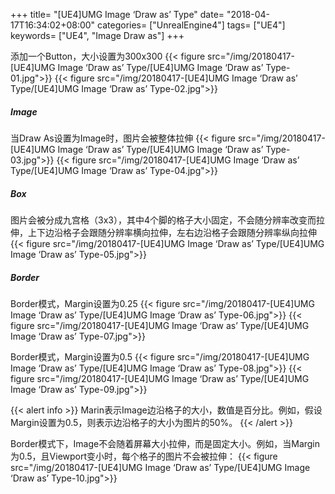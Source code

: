 +++
title= "[UE4]UMG Image ‘Draw as’ Type"
date= "2018-04-17T16:34:02+08:00"
categories= ["UnrealEngine4"]
tags= ["UE4"]
keywords= ["UE4", "Image Draw as"]
+++


添加一个Button，大小设置为300x300
{{< figure src="/img/20180417-[UE4]UMG Image ‘Draw as’ Type/[UE4]UMG Image ‘Draw as’ Type-01.jpg">}}
{{< figure src="/img/20180417-[UE4]UMG Image ‘Draw as’ Type/[UE4]UMG Image ‘Draw as’ Type-02.jpg">}}

##### Image
当Draw As设置为Image时，图片会被整体拉伸
{{< figure src="/img/20180417-[UE4]UMG Image ‘Draw as’ Type/[UE4]UMG Image ‘Draw as’ Type-03.jpg">}}
{{< figure src="/img/20180417-[UE4]UMG Image ‘Draw as’ Type/[UE4]UMG Image ‘Draw as’ Type-04.jpg">}}

##### Box
图片会被分成九宫格（3x3），其中4个脚的格子大小固定，不会随分辨率改变而拉伸，上下边沿格子会跟随分辨率横向拉伸，左右边沿格子会跟随分辨率纵向拉伸
{{< figure src="/img/20180417-[UE4]UMG Image ‘Draw as’ Type/[UE4]UMG Image ‘Draw as’ Type-05.jpg">}}

##### Border
Border模式，Margin设置为0.25
{{< figure src="/img/20180417-[UE4]UMG Image ‘Draw as’ Type/[UE4]UMG Image ‘Draw as’ Type-06.jpg">}}
{{< figure src="/img/20180417-[UE4]UMG Image ‘Draw as’ Type/[UE4]UMG Image ‘Draw as’ Type-07.jpg">}}

Border模式，Margin设置为0.5
{{< figure src="/img/20180417-[UE4]UMG Image ‘Draw as’ Type/[UE4]UMG Image ‘Draw as’ Type-08.jpg">}}
{{< figure src="/img/20180417-[UE4]UMG Image ‘Draw as’ Type/[UE4]UMG Image ‘Draw as’ Type-09.jpg">}}

{{< alert info >}}
Marin表示Image边沿格子的大小，数值是百分比。例如，假设Margin设置为0.5，则表示边沿格子的大小为图片的50%。
{{< /alert >}}

Border模式下，Image不会随着屏幕大小拉伸，而是固定大小。例如，当Margin为0.5，且Viewport变小时，每个格子的图片不会被拉伸：
{{< figure src="/img/20180417-[UE4]UMG Image ‘Draw as’ Type/[UE4]UMG Image ‘Draw as’ Type-10.jpg">}}